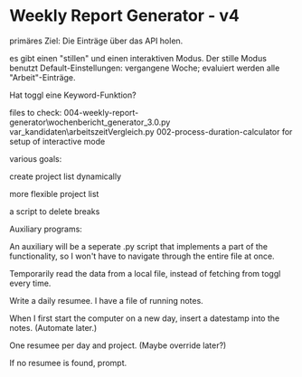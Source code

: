 Weekly Report Generator - v4
============================

primäres Ziel: Die Einträge über das API holen.

es gibt einen "stillen" und einen interaktiven Modus. Der stille Modus benutzt Default-Einstellungen: vergangene Woche; evaluiert werden alle "Arbeit"-Einträge.

Hat toggl eine Keyword-Funktion?

files to check:
004-weekly-report-generator\wochenbericht_generator_3.0.py
var_kandidaten\arbeitszeitVergleich.py
002-process-duration-calculator for setup of interactive mode

various goals:

create project list dynamically

more flexible project list

a script to delete breaks

Auxiliary programs:

An auxiliary will be a seperate .py script that implements a part of the functionality, so I won't have to navigate through the entire file at once.


Temporarily read the data from a local file, instead of fetching from toggl every time.

Write a daily resumee. I have a file of running notes. 

When I first start the computer on a new day, insert a datestamp into the notes. (Automate later.)

One resumee per day and project. (Maybe override later?)

If no resumee is found, prompt.

